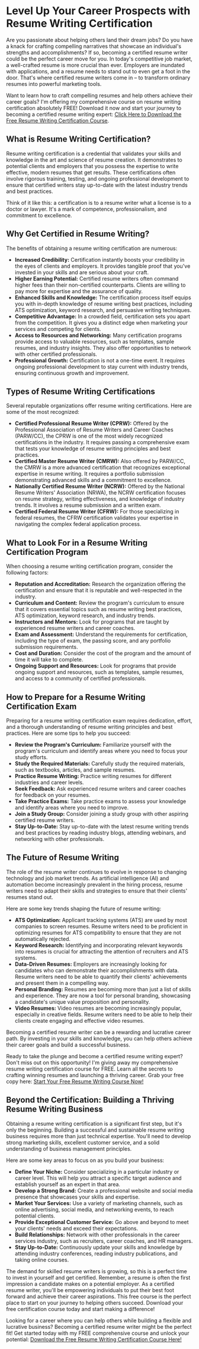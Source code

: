 # Level Up Your Career Prospects with Resume Writing Certification

Are you passionate about helping others land their dream jobs? Do you have a knack for crafting compelling narratives that showcase an individual's strengths and accomplishments? If so, becoming a certified resume writer could be the perfect career move for you. In today's competitive job market, a well-crafted resume is more crucial than ever. Employers are inundated with applications, and a resume needs to stand out to even get a foot in the door. That's where certified resume writers come in – to transform ordinary resumes into powerful marketing tools.

Want to learn how to craft compelling resumes and help others achieve their career goals? I'm offering my comprehensive course on resume writing certification absolutely FREE! Download it now and start your journey to becoming a certified resume writing expert: [Click Here to Download the Free Resume Writing Certification Course](https://udemywork.com/resume-writing-certification).

## What is Resume Writing Certification?

Resume writing certification is a credential that validates your skills and knowledge in the art and science of resume creation. It demonstrates to potential clients and employers that you possess the expertise to write effective, modern resumes that get results. These certifications often involve rigorous training, testing, and ongoing professional development to ensure that certified writers stay up-to-date with the latest industry trends and best practices.

Think of it like this: a certification is to a resume writer what a license is to a doctor or lawyer. It's a mark of competence, professionalism, and commitment to excellence.

## Why Get Certified in Resume Writing?

The benefits of obtaining a resume writing certification are numerous:

*   **Increased Credibility:** Certification instantly boosts your credibility in the eyes of clients and employers. It provides tangible proof that you've invested in your skills and are serious about your craft.
*   **Higher Earning Potential:** Certified resume writers often command higher fees than their non-certified counterparts. Clients are willing to pay more for expertise and the assurance of quality.
*   **Enhanced Skills and Knowledge:** The certification process itself equips you with in-depth knowledge of resume writing best practices, including ATS optimization, keyword research, and persuasive writing techniques.
*   **Competitive Advantage:** In a crowded field, certification sets you apart from the competition. It gives you a distinct edge when marketing your services and competing for clients.
*   **Access to Resources and Networking:** Many certification programs provide access to valuable resources, such as templates, sample resumes, and industry insights. They also offer opportunities to network with other certified professionals.
*   **Professional Growth:** Certification is not a one-time event. It requires ongoing professional development to stay current with industry trends, ensuring continuous growth and improvement.

## Types of Resume Writing Certifications

Several reputable organizations offer resume writing certifications. Here are some of the most recognized:

*   **Certified Professional Resume Writer (CPRW):** Offered by the Professional Association of Resume Writers and Career Coaches (PARW/CC), the CPRW is one of the most widely recognized certifications in the industry. It requires passing a comprehensive exam that tests your knowledge of resume writing principles and best practices.
*   **Certified Master Resume Writer (CMRW):** Also offered by PARW/CC, the CMRW is a more advanced certification that recognizes exceptional expertise in resume writing. It requires a portfolio submission demonstrating advanced skills and a commitment to excellence.
*   **Nationally Certified Resume Writer (NCRW):** Offered by the National Resume Writers' Association (NRWA), the NCRW certification focuses on resume strategy, writing effectiveness, and knowledge of industry trends. It involves a resume submission and a written exam.
*   **Certified Federal Resume Writer (CFRW):** For those specializing in federal resumes, the CFRW certification validates your expertise in navigating the complex federal application process.

## What to Look For in a Resume Writing Certification Program

When choosing a resume writing certification program, consider the following factors:

*   **Reputation and Accreditation:** Research the organization offering the certification and ensure that it is reputable and well-respected in the industry.
*   **Curriculum and Content:** Review the program's curriculum to ensure that it covers essential topics such as resume writing best practices, ATS optimization, keyword research, and industry trends.
*   **Instructors and Mentors:** Look for programs that are taught by experienced resume writers and career coaches.
*   **Exam and Assessment:** Understand the requirements for certification, including the type of exam, the passing score, and any portfolio submission requirements.
*   **Cost and Duration:** Consider the cost of the program and the amount of time it will take to complete.
*   **Ongoing Support and Resources:** Look for programs that provide ongoing support and resources, such as templates, sample resumes, and access to a community of certified professionals.

## How to Prepare for a Resume Writing Certification Exam

Preparing for a resume writing certification exam requires dedication, effort, and a thorough understanding of resume writing principles and best practices. Here are some tips to help you succeed:

*   **Review the Program's Curriculum:** Familiarize yourself with the program's curriculum and identify areas where you need to focus your study efforts.
*   **Study the Required Materials:** Carefully study the required materials, such as textbooks, articles, and sample resumes.
*   **Practice Resume Writing:** Practice writing resumes for different industries and career levels.
*   **Seek Feedback:** Ask experienced resume writers and career coaches for feedback on your resumes.
*   **Take Practice Exams:** Take practice exams to assess your knowledge and identify areas where you need to improve.
*   **Join a Study Group:** Consider joining a study group with other aspiring certified resume writers.
*   **Stay Up-to-Date:** Stay up-to-date with the latest resume writing trends and best practices by reading industry blogs, attending webinars, and networking with other professionals.

## The Future of Resume Writing

The role of the resume writer continues to evolve in response to changing technology and job market trends. As artificial intelligence (AI) and automation become increasingly prevalent in the hiring process, resume writers need to adapt their skills and strategies to ensure that their clients' resumes stand out.

Here are some key trends shaping the future of resume writing:

*   **ATS Optimization:** Applicant tracking systems (ATS) are used by most companies to screen resumes. Resume writers need to be proficient in optimizing resumes for ATS compatibility to ensure that they are not automatically rejected.
*   **Keyword Research:** Identifying and incorporating relevant keywords into resumes is crucial for attracting the attention of recruiters and ATS systems.
*   **Data-Driven Resumes:** Employers are increasingly looking for candidates who can demonstrate their accomplishments with data. Resume writers need to be able to quantify their clients' achievements and present them in a compelling way.
*   **Personal Branding:** Resumes are becoming more than just a list of skills and experience. They are now a tool for personal branding, showcasing a candidate's unique value proposition and personality.
*   **Video Resumes:** Video resumes are becoming increasingly popular, especially in creative fields. Resume writers need to be able to help their clients create engaging and effective video resumes.

Becoming a certified resume writer can be a rewarding and lucrative career path. By investing in your skills and knowledge, you can help others achieve their career goals and build a successful business.

Ready to take the plunge and become a certified resume writing expert? Don't miss out on this opportunity! I'm giving away my comprehensive resume writing certification course for FREE. Learn all the secrets to crafting winning resumes and launching a thriving career. Grab your free copy here: [Start Your Free Resume Writing Course Now!](https://udemywork.com/resume-writing-certification)

## Beyond the Certification: Building a Thriving Resume Writing Business

Obtaining a resume writing certification is a significant first step, but it's only the beginning. Building a successful and sustainable resume writing business requires more than just technical expertise. You'll need to develop strong marketing skills, excellent customer service, and a solid understanding of business management principles.

Here are some key areas to focus on as you build your business:

*   **Define Your Niche:** Consider specializing in a particular industry or career level. This will help you attract a specific target audience and establish yourself as an expert in that area.
*   **Develop a Strong Brand:** Create a professional website and social media presence that showcases your skills and expertise.
*   **Market Your Services:** Use a variety of marketing channels, such as online advertising, social media, and networking events, to reach potential clients.
*   **Provide Exceptional Customer Service:** Go above and beyond to meet your clients' needs and exceed their expectations.
*   **Build Relationships:** Network with other professionals in the career services industry, such as recruiters, career coaches, and HR managers.
*   **Stay Up-to-Date:** Continuously update your skills and knowledge by attending industry conferences, reading industry publications, and taking online courses.

The demand for skilled resume writers is growing, so this is a perfect time to invest in yourself and get certified. Remember, a resume is often the first impression a candidate makes on a potential employer. As a certified resume writer, you'll be empowering individuals to put their best foot forward and achieve their career aspirations. This free course is the perfect place to start on your journey to helping others succeed. Download your free certification course today and start making a difference!

Looking for a career where you can help others while building a flexible and lucrative business? Becoming a certified resume writer might be the perfect fit! Get started today with my FREE comprehensive course and unlock your potential: [Download the Free Resume Writing Certification Course Here!](https://udemywork.com/resume-writing-certification)
